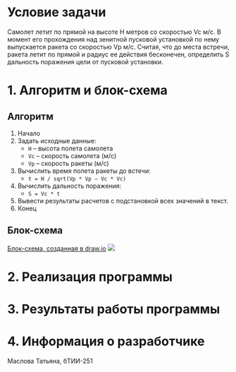 # Условие задачи 
Самолет летит по прямой на высоте Н метров со скоростью Vc м/с. В момент его прохождения над зенитной пусковой установкой по нему выпускается ракета со скоростью Vp м/с. Считая, что до места встречи, ракета летит по прямой и радиус ее действия бесконечен, определить S дальность поражения цели от пусковой установки.

# 1. Алгоритм и блок-схема

## Алгоритм
1. Начало 
2. Задать исходные данные:
    + `H` – высота полета самолета
    + `Vc` – скорость самолета (м/с)
    + `Vp` – скорость ракеты (м/с)
3. Вычислить время полета ракеты до встечи:
    + `t = H / sqrt(Vp * Vp – Vc * Vc)`
4. Вычислить дальность поражения:
    + `S = Vc * t`
5. Вывести результаты расчетов с подстановкой всех значений в текст.
6. Конец

## Блок-схема
[Блок-схема, созданная в draw.io](https://drive.google.com/file/d/16WqTzOMD7LErdJDjhc0w4fKlIGarDNLW/view?usp=drive_link)
![](<img width="633" height="596" alt="image" src="https://github.com/user-attachments/assets/607802c5-33d7-4297-804d-066cf5eac5d3" />)

# 2. Реализация программы 
# 3. Результаты работы программы 
# 4. Информация о разработчике 
Маслова Татьяна, бТИИ-251

